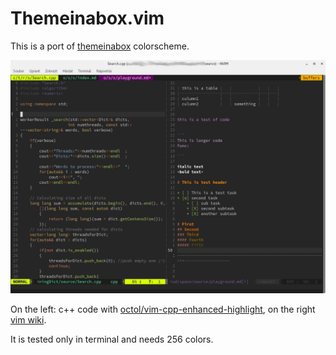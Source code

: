 # Themeinabox.vim

This is a port of [themeinabox](https://github.com/kracejic/themeinabox) colorscheme.

![Picture](/images/picture.png?raw=true "themeinabox")

On the left: c++ code with [octol/vim-cpp-enhanced-highlight](https://github.com/octol/vim-cpp-enhanced-highlight), on the right [vim wiki](https://github.com/vimwiki/vimwiki).

It is tested only in terminal and needs 256 colors.

